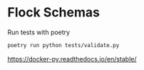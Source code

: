 # Flock Schemas

Run tests with poetry

```bash
poetry run python tests/validate.py
```

https://docker-py.readthedocs.io/en/stable/
